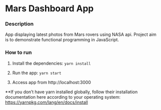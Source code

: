# Mars Dashboard App 
### Description

App displaying latest photos from Mars rovers using NASA api. Project aim is to demonstrate functional programming in JavaScript. 

### How to run

1. Install the dependencies:
```yarn install``` 

2. Run the app:
```yarn start``` 

3. Access app from http://localhost:3000

**If you don’t have yarn installed globally, follow their installation documentation here according to your operating system: https://yarnpkg.com/lang/en/docs/install
